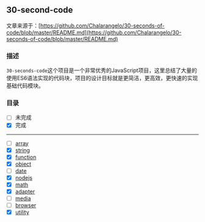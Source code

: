 ## 30-second-code

文章来源于：[https://github.com/Chalarangelo/30-seconds-of-code/blob/master/README.md](https://github.com/Chalarangelo/30-seconds-of-code/blob/master/README.md)

### 描述

`30-seconds-code`这个项目是一个非常优秀的JavaScript项目，这里总结了大量的使用ES6语法实现的代码块，项目的设计目标就是更简洁，更高效，更快速的实现基础代码模块。


### 目录

- [ ] 未完成
- [x] 完成
*******************
- [ ] [array](https://github.com/lvzhenbang/article/blob/master/js/30-seconds-code/array.md)
- [x] [string](https://github.com/lvzhenbang/article/blob/master/js/30-seconds-code/string.md)
- [x] [function](https://github.com/lvzhenbang/article/blob/master/js/30-seconds-code/function.md)
- [x] [object](https://github.com/lvzhenbang/article/blob/master/js/30-seconds-code/object.md)
- [ ] [date](https://github.com/lvzhenbang/article/blob/master/js/30-seconds-code/date.md)
- [x] [nodejs](https://github.com/lvzhenbang/article/blob/master/js/30-seconds-code/node.md)
- [x] [math](https://github.com/lvzhenbang/article/blob/master/js/30-seconds-code/math.md)
- [x] [adapter](https://github.com/lvzhenbang/article/blob/master/js/30-seconds-code/adapter.md)
- [ ] [media](https://github.com/lvzhenbang/article/blob/master/js/30-seconds-code/media.md)
- [ ] [browser](https://github.com/lvzhenbang/article/blob/master/js/30-seconds-code/browser.md)
- [x] [utility](https://github.com/lvzhenbang/article/blob/master/js/30-seconds-code/utility.md)
